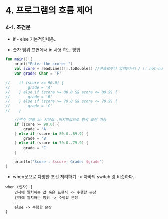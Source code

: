 # 4. 프로그램의 흐름 제어

### 4-1. 조건문

* if - else 기본적인내용..

* 숫자 범위 표현에서 in 사용 하는 방법
~~~kotlin
fun main() {
    print("Enter the score: ")
    val score = readLine()!!.toDouble() //콘솔로부터 입력받는다 / !! not-null 사용
    var grade: Char = 'F'

//    if (score >= 90.0) {
//        grade = 'A'
//    } else if (score >= 80.0 && score <= 89.9) {
//        grade = 'B'
//    } else if (score >= 70.0 && score <= 79.9) {
//        grade = 'C'
//    }

    //변수 이름 in 시작값..마지막값으로 범위 표현 가능
    if (score >= 90.0) {
        grade = 'A'
    } else if (score in 80.0..89.9) {
        grade = 'B'
    } else if (score in 70.0..79.9) {
        grade = 'C'
    }

    println("Score : $score, Grade: $grade")
}
~~~

* when문으로 다양한 조건 처리하기
  -> 자바의 switch 랑 비슷하다.

~~~
when (인자) {
    인자에 일치하는 값 혹은 표현식 -> 수행할 문장
    인자에 일치하는 범위 -> 수행할 문장
    ...
    else -> 수행할 문장
}
~~~

